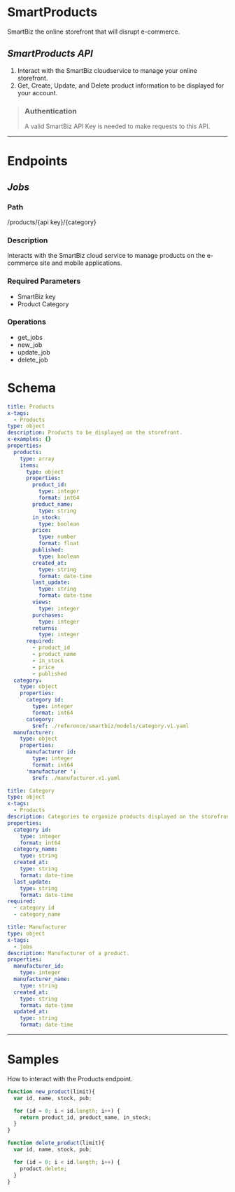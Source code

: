 # **SmartProducts**

SmartBiz the online storefront that will disrupt e-commerce.

## *SmartProducts API*

1.  Interact with the SmartBiz cloudservice to manage your online storefront.
2.  Get, Create, Update, and Delete product information to be displayed for your account.

<!-- theme: warning -->

> ### **Authentication**
>
> A valid SmartBiz API Key is needed to make requests to this API.

* * *
# Endpoints

## _Jobs_

### Path

/products/{api key}/{category}

### Description

Interacts with the SmartBiz cloud service to manage products on the e-commerce site and mobile applications.

### Required Parameters

-   SmartBiz key
-   Product Category

### Operations
- get_jobs
- new_job
- update_job
- delete_job

# Schema

<!--
type: tab
title: Products
-->

```yaml json_schema
title: Products
x-tags:
  - Products
type: object
description: Products to be displayed on the storefront.
x-examples: {}
properties:
  products:
    type: array
    items:
      type: object
      properties:
        product_id:
          type: integer
          format: int64
        product_name:
          type: string
        in_stock:
          type: boolean
        price:
          type: number
          format: float
        published:
          type: boolean
        created_at:
          type: string
          format: date-time
        last_update:
          type: string
          format: date-time
        views:
          type: integer
        purchases:
          type: integer
        returns:
          type: integer
      required:
        - product_id
        - product_name
        - in_stock
        - price
        - published
  category:
    type: object
    properties:
      category id:
        type: integer
        format: int64
      category:
        $ref: ./reference/smartbiz/models/category.v1.yaml
  manufacturer:
    type: object
    properties:
      manufacturer id:
        type: integer
        format: int64
      'manufacturer ':
        $ref: ./manufacturer.v1.yaml
```
<!--
type: tab
title: Category
-->
```yaml json_schema
title: Category
type: object
x-tags:
  - Products
description: Categories to organize products displayed on the storefront.
properties:
  category id:
    type: integer
    format: int64
  category_name:
    type: string
  created_at:
    type: string
    format: date-time
  last_update:
    type: string
    format: date-time
required:
  - category id
  - category_name
```
<!--
type: tab
title: Manufacturer
-->
```yaml json_schema
title: Manufacturer
type: object
x-tags:
  - jobs
description: Manufacturer of a product.
properties:
  manufacturer_id:
    type: integer
  manufacturer_name:
    type: string
  created_at:
    type: string
    format: date-time
  updated_at:
    type: string
    format: date-time

```
<!-- type: tab-end -->

* * *
# Samples

How to interact with the Products endpoint.

<!--
type: tab
title: New Product
-->

```javascript
function new_product(limit){
  var id, name, stock, pub;

  for (id = 0; i < id.length; i++) {
    return product_id, product_name, in_stock;
  }
}
```

<!--
type: tab
title: My Second Tab
-->

```javascript
function delete_product(limit){
  var id, name, stock, pub;

  for (id = 0; i < id.length; i++) {
    product.delete;
  }
}
```

<!-- type: tab-end -->

<!--
title: "Sample New Product"
lineNumbers: true
highlightLines: [[1,2], [4,5]]
-->
